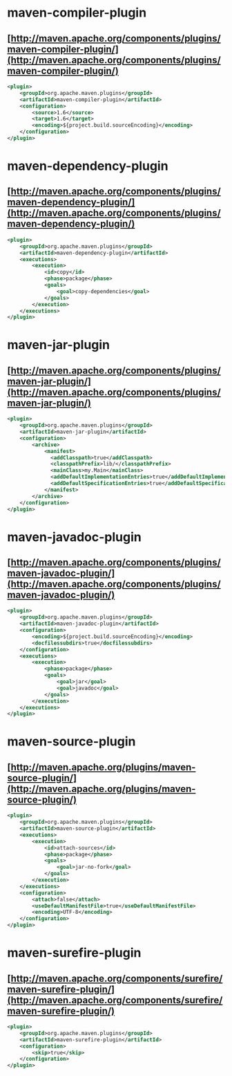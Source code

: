 
# maven-compiler-plugin
## [http://maven.apache.org/components/plugins/maven-compiler-plugin/](http://maven.apache.org/components/plugins/maven-compiler-plugin/)
``` xml
<plugin>
    <groupId>org.apache.maven.plugins</groupId>
    <artifactId>maven-compiler-plugin</artifactId>
    <configuration>
        <source>1.6</source>
        <target>1.6</target>
        <encoding>${project.build.sourceEncoding}</encoding>
    </configuration>
</plugin>
```

# maven-dependency-plugin
## [http://maven.apache.org/components/plugins/maven-dependency-plugin/](http://maven.apache.org/components/plugins/maven-dependency-plugin/)
``` xml
<plugin>
    <groupId>org.apache.maven.plugins</groupId>
    <artifactId>maven-dependency-plugin</artifactId>
    <executions>
        <execution>
            <id>copy</id>
            <phase>package</phase>
            <goals>
                <goal>copy-dependencies</goal>
            </goals>
        </execution>
    </executions>
</plugin>
```

# maven-jar-plugin
## [http://maven.apache.org/components/plugins/maven-jar-plugin/](http://maven.apache.org/components/plugins/maven-jar-plugin/)
``` xml
<plugin>
    <groupId>org.apache.maven.plugins</groupId>
    <artifactId>maven-jar-plugin</artifactId>
    <configuration>
        <archive>
            <manifest>
              <addClasspath>true</addClasspath>
              <classpathPrefix>lib/</classpathPrefix>
              <mainClass>my.Main</mainClass>
              <addDefaultImplementationEntries>true</addDefaultImplementationEntries>
              <addDefaultSpecificationEntries>true</addDefaultSpecificationEntries>
            </manifest>
        </archive>
    </configuration>
</plugin>
```

# maven-javadoc-plugin
## [http://maven.apache.org/components/plugins/maven-javadoc-plugin/](http://maven.apache.org/components/plugins/maven-javadoc-plugin/)
``` xml
<plugin>
    <groupId>org.apache.maven.plugins</groupId>
    <artifactId>maven-javadoc-plugin</artifactId>
    <configuration>
        <encoding>${project.build.sourceEncoding}</encoding>
        <docfilessubdirs>true</docfilessubdirs>
    </configuration>
    <executions>
        <execution>
            <phase>package</phase>
            <goals>
                <goal>jar</goal>
                <goal>javadoc</goal>
            </goals>
        </execution>
    </executions>
</plugin>
```

# maven-source-plugin
## [http://maven.apache.org/plugins/maven-source-plugin/](http://maven.apache.org/plugins/maven-source-plugin/)
``` xml
<plugin>
    <groupId>org.apache.maven.plugins</groupId>
    <artifactId>maven-source-plugin</artifactId>
    <executions>
    	<execution>
    	    <id>attach-sources</id>
    	    <phase>package</phase>
    	    <goals>
    	        <goal>jar-no-fork</goal>
    	    </goals>
    	</execution>
    </executions>
    <configuration>
        <attach>false</attach>
        <useDefaultManifestFile>true</useDefaultManifestFile>
        <encoding>UTF-8</encoding>
    </configuration>
</plugin>
```

# maven-surefire-plugin
## [http://maven.apache.org/components/surefire/maven-surefire-plugin/](http://maven.apache.org/components/surefire/maven-surefire-plugin/)
``` xml
<plugin>
    <groupId>org.apache.maven.plugins</groupId>
    <artifactId>maven-surefire-plugin</artifactId>
    <configuration>
        <skip>true</skip>
    </configuration>
</plugin>
```
